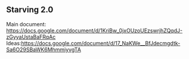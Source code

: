 Starving 2.0
---------------

Main document: https://docs.google.com/document/d/1KriBw_0jxOUzoUEzswrjhZQqdJ-zGyyaUstaBaFRqAc
Ideas:https://docs.google.com/document/d/17_NaKWe__BfJdecmgdtk-Sa6O29SBaWK6MhmmiyvgTA
